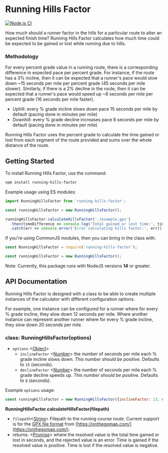 # Running Hills Factor

[![Node.js CI](https://github.com/robbiejaeger/running-hills-factor/actions/workflows/node.js.yml/badge.svg?branch=main)](https://github.com/robbiejaeger/running-hills-factor/actions/workflows/node.js.yml)

How much should a runner factor in the hills for a particular route to alter an expected finish time? Running Hills Factor calculates how much time could be expected to be gained or lost while running due to hills.

### Methodology

For every percent grade value in a running route, there is a corresponding difference in expected pace per percent grade. For instance, if the route has a 3% incline, then it can be expected that a runner's pace would slow down ~15 seconds per mile per percent grade (45 seconds per mile slower). Similarly, if there is a 2% decline in the route, then it can be expected that a runner's pace would speed up ~8 seconds per mile per percent grade (16 seconds per mile faster).

* Uphill: every % grade incline slows down pace 15 seconds per mile by default (pacing done in minutes per mile)
* Downhill: every % grade decline increases pace 8 seconds per mile by default (pacing done in minutes per mile)

Running Hills Factor uses the percent grade to calculate the time gained or lost from each segment of the route provided and sums over the whole distance of the route.

## Getting Started

To install Running Hills Factor, use the command:

```bash
npm install running-hills-factor
```

Example usage using ES modules:

```js
import RunningHillsFactor from 'running-hills-factor';

const runningHillsFactor = new RunningHillsFactor();

runningHillsFactor.calculateHillsFactor('./example.gpx')
  .then(timeDifference => console.log('Total gained or lost time:', timeDifference))
  .catch(err => console.error('Error calculating hills factor:', err));
```

If you're using CommonJS modules, then you can bring in the class with:

```js
const RunningHillsFactor = require('running-hills-factor');

const runningHillsFactor = new RunningHillsFactor();
```

Note: Currently, this package runs with NodeJS versions **14** or greater.

## API Documentation

Running Hills Factor is designed with a class to be able to create multiple instances of the calculator with different configuration options.

For example, one instance can be configured for a runner where for every % grade incline, they slow down 12 seconds per mile. Where another instance can represent another runner where for every % grade incline, they slow down 20 seconds per mile.

### class: RunningHillsFactor(options)

* `options` <[Object](https://developer.mozilla.org/en-US/docs/Web/JavaScript/Reference/Global_Objects/Object)>
  - `inclineFactor` <[Number](https://developer.mozilla.org/en-US/docs/Web/JavaScript/Data_structures#number_type)> the number of seconds per mile each % grade incline slows down. _This number should be positive._ Defaults to `15` (seconds).
  - `declineFactor` <[Number](https://developer.mozilla.org/en-US/docs/Web/JavaScript/Data_structures#number_type)> the number of seconds per mile each % grade decline speeds up. _This number should be positive._ Defaults to `8` (seconds).

Example `options` usage:

```js
const runningHillsFactor = new RunningHillsFactor({inclineFactor: 13, declineFactor: 7});
```

**RunningHillsFactor.calculateHillsFactor(filepath)**

* `filepath`<[String](https://developer.mozilla.org/en-US/docs/Web/JavaScript/Data_structures#string_type)> Filepath to the running course route. Current support is for the [GPX file format](https://en.wikipedia.org/wiki/GPS_Exchange_Format) from [https://onthegomap.com/](https://onthegomap.com/).
* returns: <[Promise](https://developer.mozilla.org/en-US/docs/Web/JavaScript/Reference/Global_Objects/Promise)> where the resolved value is the total time gained or lost in seconds, and the rejected value is an error. Time is gained if the resolved value is positive. Time is lost if the resolved value is negative.
